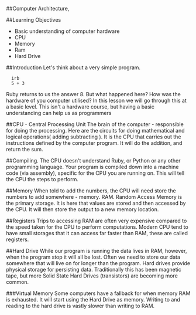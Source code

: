 ##Computer Architecture,

##Learning Objectives
 - Basic understanding of computer hardware
 - CPU
 - Memory
  - Ram
 - Hard Drive

##Introduction
Let's think about a very simple program.

```
  irb
  5 + 3
```
Ruby returns to us the answer 8.  But what happened here?  How was the hardware of you computer utilised?  In this lesson we will go through this at a basic level.  This isn't a hardware course, but having a basic understanding can help us as programmers


##CPU - Central Processing Unit
The brain of the computer - responsible for doing the processing.  Here are the circuits for doing mathematical and logical operations( adding subtracting ). It is the CPU that carries out the instructions defined by the computer program.  It will do the addition,  and return the sum.

##Compiling.
The CPU doesn't understand Ruby, or Python or any other programming language.
Your program is compiled down into a machine code (via assembly), specific for the CPU you are running on. This will tell the CPU the steps to perform.

##Memory
When told to add the numbers, the CPU will need store the numbers to add somewhere - memory.  RAM. Random Access Memory is the primary storage.  It is here that values are stored and then accessed by the CPU. It will then store the output to a new memory location.

##Registers
Trips to accessing RAM are often very expensive compared to the speed taken for the CPU to perform computations. Modern CPU tend to have small storages that it can access far faster than RAM, these are called registers.  

##Hard Drive
While our program is running the data lives in RAM, however, when the program stop it will all be lost. Often we need to store our data somewhere that will live on for longer than the program. Hard drives provide physical storage for persisting data. Traditionally this has been magnetic tape, but more Solid State Hard Drives (transistors) are becoming more common.

###Virtual Memory
Some computers have a fallback for when memory RAM is exhausted.  It will start using the Hard Drive as memory.  Writing to and reading to the hard drive is vastly slower than writing to RAM.
